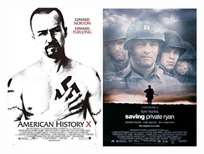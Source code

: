  [![American History X](../images/American_History_X_1998.jpg)](http://www.imdb.com/title/tt0120586) [![Saving Private Ryan](../images/Saving_Private_Ryan_1998.jpg)](http://www.imdb.com/title/tt0120815)